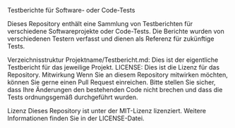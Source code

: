Testberichte für Software- oder Code-Tests

Dieses Repository enthält eine Sammlung von Testberichten für verschiedene Softwareprojekte oder Code-Tests. Die Berichte wurden von verschiedenen Testern verfasst und dienen als Referenz für zukünftige Tests.

Verzeichnisstruktur
Projektname/Testbericht.md: Dies ist der eigentliche Testbericht für das jeweilige Projekt.
LICENSE: Dies ist die Lizenz für das Repository.
Mitwirkung
Wenn Sie an diesem Repository mitwirken möchten, können Sie gerne einen Pull Request einreichen. Bitte stellen Sie sicher, dass Ihre Änderungen den bestehenden Code nicht brechen und dass die Tests ordnungsgemäß durchgeführt wurden.

Lizenz
Dieses Repository ist unter der MIT-Lizenz lizenziert. Weitere Informationen finden Sie in der LICENSE-Datei.
